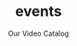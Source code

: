 ---
title: ' events'
translationKey: "products"
layout: "events"
img: 'img/events/a1.png'
subtitle: 'Our Video Catalog'
video:
  - name: 'mov_bbb'
    title: 'MOU Signing Between Ping Infinite, Reevo & SitiTrust'
  - name: 'mov_bbb'
    title: 'Signing Ceremony Between Ping Infinite and X Infinity'
  - name: 'mov_bbb'
    title: 'Startup Video'


---